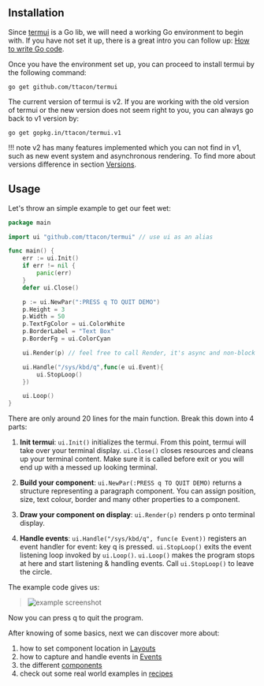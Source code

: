 Installation
---

Since [termui](https://github.com/ttacon/termui) is a Go lib, we will need a working Go environment to begin with. If you have not set it up, there is a great intro you can follow up: [How to write Go code](https://golang.org/doc/code.html).

Once you have the environment set up, you can proceed to install termui by the following command:

`go get github.com/ttacon/termui`

The current version of termui is v2. If you are working with the old version of termui or the new version does not seem right to you, you can always go back to v1 version by:

`go get gopkg.in/ttacon/termui.v1`

!!! note
	v2 has many features implemented which you can not find in v1, such as new event system and asynchronous rendering. To find more about versions difference in section [Versions](versions.md).


Usage
---

Let's throw an simple example to get our feet wet:

```go
package main

import ui "github.com/ttacon/termui" // use ui as an alias

func main() {
	err := ui.Init()
	if err != nil {
		panic(err)
	}
	defer ui.Close()

	p := ui.NewPar(":PRESS q TO QUIT DEMO")
	p.Height = 3
	p.Width = 50
	p.TextFgColor = ui.ColorWhite
	p.BorderLabel = "Text Box"
	p.BorderFg = ui.ColorCyan

	ui.Render(p) // feel free to call Render, it's async and non-block

    ui.Handle("/sys/kbd/q",func(e ui.Event){
		ui.StopLoop()
	})

	ui.Loop()
}
```
There are only around 20 lines for the main function. Break this down into 4 parts:

1. __Init termui__:
   `ui.Init()`  initializes the termui. From this point, termui will take over your terminal display.
   `ui.Close()` closes resources and cleans up your terminal content. Make sure it is called before exit or you will end up with a messed up looking terminal.

2. __Build your component__:
   `ui.NewPar(:PRESS q TO QUIT DEMO)` returns a structure representing a paragraph component. You can assign position, size, text colour, border and many other properties to a component.

3. __Draw your component on display__:
   `ui.Render(p)` renders p onto terminal display.

4. __Handle events__:
   `ui.Handle("/sys/kbd/q", func(e Event))` registers an event handler for event: key q is pressed.
   `ui.StopLoop()` exits the event listening loop invoked by `ui.Loop()`.
   `ui.Loop()` makes the program stops at here and start listening & handling events. Call
   `ui.StopLoop()` to leave the circle.

The example code gives us:

> ![example screenshot](img/demo1.png)

Now you can press q to quit the program.

After knowing of some basics, next we can discover more about:

1. how to set component location in [Layouts](layouts.md)
2. how to capture and handle events in [Events](events.md)
3. the different [components](components.md)
4. check out some real world examples in [recipes](recipes.md)
